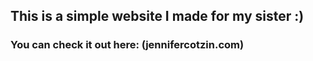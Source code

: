 ## This is a simple website I made for my sister :)
### You can check it out here: (jennifercotzin.com)
